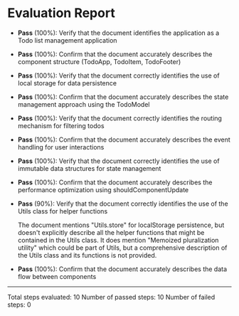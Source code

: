 # Evaluation Report

- **Pass** (100%): Verify that the document identifies the application as a Todo list management application
- **Pass** (100%): Confirm that the document accurately describes the component structure (TodoApp, TodoItem, TodoFooter)
- **Pass** (100%): Verify that the document correctly identifies the use of local storage for data persistence
- **Pass** (100%): Confirm that the document accurately describes the state management approach using the TodoModel
- **Pass** (100%): Verify that the document correctly identifies the routing mechanism for filtering todos
- **Pass** (100%): Confirm that the document accurately describes the event handling for user interactions
- **Pass** (100%): Verify that the document correctly identifies the use of immutable data structures for state management
- **Pass** (100%): Confirm that the document accurately describes the performance optimization using shouldComponentUpdate
- **Pass** (90%): Verify that the document correctly identifies the use of the Utils class for helper functions

    The document mentions "Utils.store" for localStorage persistence, but doesn't explicitly describe all the helper functions that might be contained in the Utils class. It does mention "Memoized pluralization utility" which could be part of Utils, but a comprehensive description of the Utils class and its functions is not provided.

- **Pass** (100%): Confirm that the document accurately describes the data flow between components

---

Total steps evaluated: 10
Number of passed steps: 10
Number of failed steps: 0